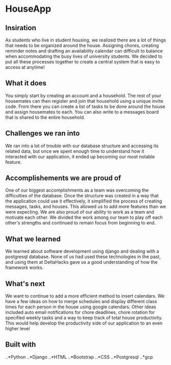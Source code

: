 # HouseApp
## Insiration
As students who live in student housing, we realized there are a lot of things that needs to be organized around the house. Assigning chores, creating reminder notes and drafting an availability calendar can difficult to balance when accommodating the busy lives of university students. We decided to put all these processes together to create a central system that is easy to access at anytime!
## What it does
You simply start by creating an account and a household. The rest of your housemates can then register and join that household using a unique invite code. From there you can create a list of tasks to be done around the house and assign housemates to each. You can also write to a messages board that is shared to the entire household.
## Challenges we ran into
We ran into a lot of trouble with our database structure and accessing its related data, but once we spent enough time to understand how it interacted with our application, it ended up becoming our most notable feature.
## Accomplishements we are proud of
One of our biggest accomplishments as a team was overcoming the difficulties of the database. Once the structure was created in a way that the application could use it effectively, it simplified the process of creating messages, tasks, and houses. This allowed us to add more features than we were expecting. We are also proud of our ability to work as a team and motivate each other. We divided the work among our team to play off each other's strengths and continued to remain focus from beginning to end.
## What we learned
We learned about software development using django and dealing with a postgresql database. None of us had used these technologies in the past, and using them at DeltaHacks gave us a good understanding of how the framework works.
## What's next
We want to continue to add a more efficient method to insert calendars. We have a few ideas on how to merge schedules and display different class times for each person in the house using google calendars. Other ideas included auto email notifications for chore deadlines, chore rotation for specified weekly tasks and a way to keep track of total house productivity. This would help develop the productivity side of our application to an even higher level
## Built with
..*Python
..*Django
..*HTML
..*Bootstrap
..*CSS
..*Postgresql
..*gcp
